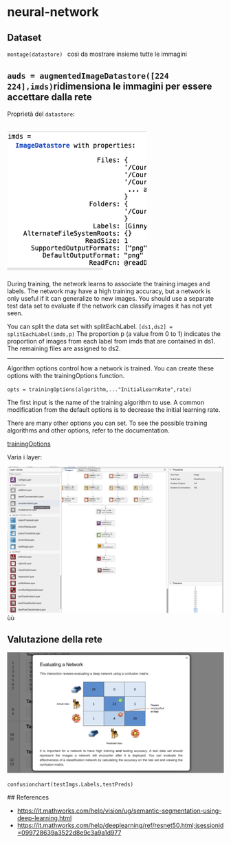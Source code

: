 # neural-network
 
## Dataset

`montage(datastore) ` così da mostrare insieme tutte le immagini

`auds = augmentedImageDatastore([224 224],imds)`ridimensiona le immagini per essere accettare dalla rete 
---
Proprietà del `datastore`:

![](pastedFig/2022-02-06-22-40-34.png)
---

During training, the network learns to associate the training images and labels. The network may have a high training accuracy, but a network is only useful if it can generalize to new images. You should use a separate test data set to evaluate if the network can classify images it has not yet seen.

You can split the data set with splitEachLabel.
`[ds1,ds2] = splitEachLabel(imds,p)`
The proportion p (a value from 0 to 1) indicates the proportion of images from each label from imds that are contained in ds1. The remaining files are assigned to ds2.

--- 

Algorithm options control how a network is trained. You can create these options with the trainingOptions function.

`opts = trainingOptions(algorithm,..."InitialLearnRate",rate)`

The first input is the name of the training algorithm to use. A common modification from the default options is to decrease the initial learning rate.

There are many other options you can set. To see the possible training algorithms and other options, refer to the documentation.

[trainingOptions](https://it.mathworks.com/help/deeplearning/ref/trainingoptions.html)

Varia i layer:

![](pastedFig/2022-02-06-22-52-14.png)ùù

## Valutazione della rete

![](pastedFig/2022-02-06-22-54-24.png)

`confusionchart(testImgs.Labels,testPreds)`

## References

- https://it.mathworks.com/help/vision/ug/semantic-segmentation-using-deep-learning.html 
- https://it.mathworks.com/help/deeplearning/ref/resnet50.html;jsessionid=099728639a3522d8e9c3a9a1d977 